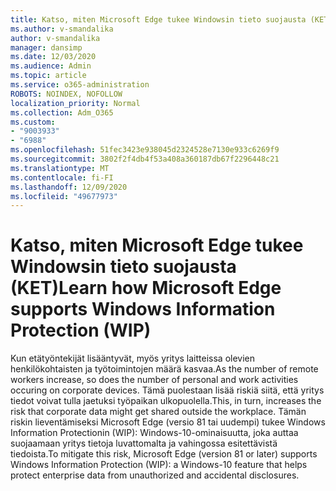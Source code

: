 ```yaml
---
title: Katso, miten Microsoft Edge tukee Windowsin tieto suojausta (KET)
ms.author: v-smandalika
author: v-smandalika
manager: dansimp
ms.date: 12/03/2020
ms.audience: Admin
ms.topic: article
ms.service: o365-administration
ROBOTS: NOINDEX, NOFOLLOW
localization_priority: Normal
ms.collection: Adm_O365
ms.custom:
- "9003933"
- "6988"
ms.openlocfilehash: 51fec3423e938045d2324528e7130e933c6269f9
ms.sourcegitcommit: 3802f2f4db4f53a408a360187db67f2296448c21
ms.translationtype: MT
ms.contentlocale: fi-FI
ms.lasthandoff: 12/09/2020
ms.locfileid: "49677973"
---
```

# <a name="learn-how-microsoft-edge-supports-windows-information-protection-wip"></a><span data-ttu-id="52fcf-102">Katso, miten Microsoft Edge tukee Windowsin tieto suojausta (KET)</span><span class="sxs-lookup"><span data-stu-id="52fcf-102">Learn how Microsoft Edge supports Windows Information Protection (WIP)</span></span>

<span data-ttu-id="52fcf-103">Kun etätyöntekijät lisääntyvät, myös yritys laitteissa olevien henkilökohtaisten ja työtoimintojen määrä kasvaa.</span><span class="sxs-lookup"><span data-stu-id="52fcf-103">As the number of remote workers increase, so does the number of personal and work activities occuring on corporate devices.</span></span> <span data-ttu-id="52fcf-104">Tämä puolestaan lisää riskiä siitä, että yritys tiedot voivat tulla jaetuksi työpaikan ulkopuolella.</span><span class="sxs-lookup"><span data-stu-id="52fcf-104">This, in turn, increases the risk that corporate data might get shared outside the workplace.</span></span> <span data-ttu-id="52fcf-105">Tämän riskin lieventämiseksi Microsoft Edge (versio 81 tai uudempi) tukee Windows Information Protectionin (WIP): Windows-10-ominaisuutta, joka auttaa suojaamaan yritys tietoja luvattomalta ja vahingossa esitettävistä tiedoista.</span><span class="sxs-lookup"><span data-stu-id="52fcf-105">To mitigate this risk, Microsoft Edge (version 81 or later) supports Windows Information Protection (WIP): a Windows-10 feature that helps protect enterprise data from unauthorized and accidental disclosures.</span></span>
